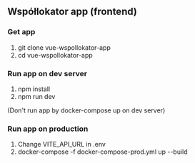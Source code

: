 ## Współlokator app (frontend)

### Get app

1. git clone <repo-link> vue-wspollokator-app
2. cd vue-wspollokator-app

### Run app on dev server

1. npm install
2. npm run dev

(Don't run app by docker-compose up on dev server)

### Run app on production

1. Change VITE_API_URL in .env
2. docker-compose -f docker-compose-prod.yml up --build